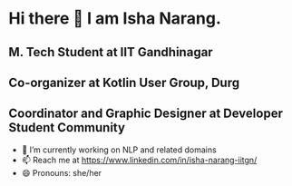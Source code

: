 # Hi there 👋 I am Isha Narang.
## M. Tech Student at IIT Gandhinagar
## Co-organizer at Kotlin User Group, Durg
## Coordinator and Graphic Designer at Developer Student Community
- 🌱 I’m currently working on NLP and related domains
- 📫 Reach me at https://www.linkedin.com/in/isha-narang-iitgn/
- 😄 Pronouns: she/her


